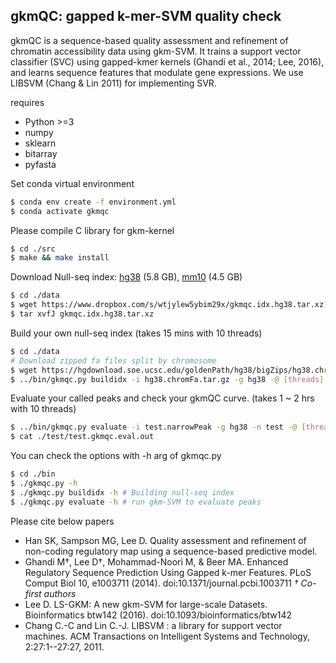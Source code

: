 ## gkmQC: gapped k-mer-SVM quality check

gkmQC is a sequence-based quality assessment and refinement of
chromatin accessibility data using gkm-SVM.
It trains a support vector classifier (SVC) using gapped-kmer kernels
(Ghandi et al., 2014; Lee, 2016), and learns sequence features that modulate
gene expressions. We use LIBSVM (Chang & Lin 2011) for implementing SVR.

requires 

* Python >=3
* numpy
* sklearn
* bitarray
* pyfasta

Set conda virtual environment
```bash
$ conda env create -f environment.yml
$ conda activate gkmqc
```

Please compile C library for gkm-kernel
```bash
$ cd ./src
$ make && make install
```

Download Null-seq index: [hg38](https://www.dropbox.com/s/wtjylew5ybim29x/gkmqc.idx.hg38.tar.xz?dl=0) (5.8 GB), [mm10](https://www.dropbox.com/s/qye3ts8jep78o3u/gkmqc.idx.mm10.tar.xz?dl=0) (4.5 GB)
```bash
$ cd ./data
$ wget https://www.dropbox.com/s/wtjylew5ybim29x/gkmqc.idx.hg38.tar.xz?dl=0
$ tar xvfJ gkmqc.idx.hg38.tar.xz
```

Build your own null-seq index
(takes 15 mins with 10 threads)
```bash
$ cd ./data
# Download zipped fa files split by chromosome
$ wget https://hgdownload.soe.ucsc.edu/goldenPath/hg38/bigZips/hg38.chromFa.tar.gz
$ ../bin/gkmqc.py buildidx -i hg38.chromFa.tar.gz -g hg38 -@ [threads]
```

Evaluate your called peaks and check your gkmQC curve.
(takes 1 ~ 2 hrs with 10 threads)
```bash
$ ../bin/gkmqc.py evaluate -i test.narrowPeak -g hg38 -n test -@ [threads]
$ cat ./test/test.gkmqc.eval.out
```

You can check the options with -h arg of gkmqc.py
```bash
$ cd ./bin
$ ./gkmqc.py -h
$ ./gkmqc.py buildidx -h # Building null-seq index
$ ./gkmqc.py evaluate -h # run gkm-SVM to evaluate peaks
```

Please cite below papers
* Han SK, Sampson MG, Lee D. Quality assessment and refinement of non-coding regulatory map using a sequence-based predictive model.
* Ghandi M†, Lee D†, Mohammad-Noori M, & Beer MA. Enhanced Regulatory Sequence Prediction Using Gapped k-mer Features. PLoS Comput Biol 10, e1003711 (2014). doi:10.1371/journal.pcbi.1003711 *† Co-first authors*
* Lee D. LS-GKM: A new gkm-SVM for large-scale Datasets. Bioinformatics btw142 (2016). doi:10.1093/bioinformatics/btw142
* Chang C.-C and Lin C.-J. LIBSVM : a library for support vector machines. ACM Transactions on Intelligent Systems and Technology, 2:27:1--27:27, 2011.

